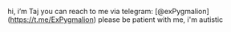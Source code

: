 hi, i’m Taj
you can reach to me via telegram: [@exPygmalion] (https://t.me/ExPygmalion)
please be patient with me, i'm autistic
